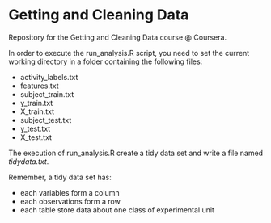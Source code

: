 Getting and Cleaning Data
=========================

Repository for the Getting and Cleaning Data course @ Coursera.

In order to execute the run_analysis.R script, you need to set the current working directory in a folder containing the
following files:

- activity_labels.txt
- features.txt
- subject_train.txt
- y_train.txt
- X_train.txt
- subject_test.txt
- y_test.txt
- X_test.txt

The execution of run_analysis.R create a tidy data set and write a file named *tidydata.txt*.

Remember, a tidy data set has:

- each variables form a column
- each observations form a row
- each table store data about one class of experimental unit
